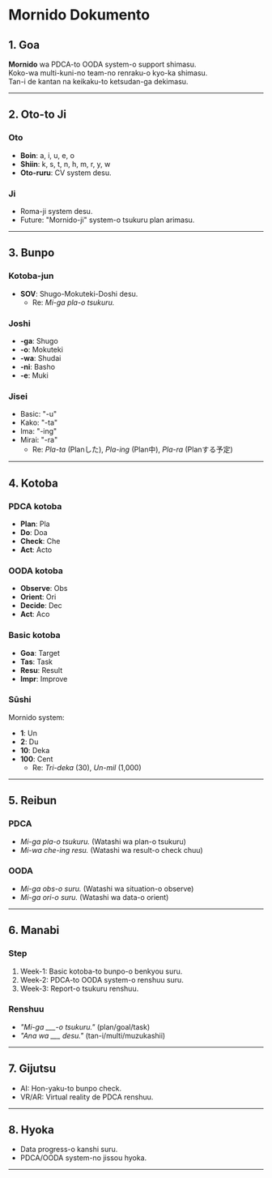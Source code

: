 # **Mornido Dokumento**

## **1. Goa**
**Mornido** wa PDCA-to OODA system-o support shimasu.  
Koko-wa multi-kuni-no team-no renraku-o kyo-ka shimasu.  
Tan-i de kantan na keikaku-to ketsudan-ga dekimasu.

---

## **2. Oto-to Ji**
### **Oto**
- **Boin**: a, i, u, e, o  
- **Shiin**: k, s, t, n, h, m, r, y, w  
- **Oto-ruru**: CV system desu.  

### **Ji**
- Roma-ji system desu.  
- Future: "Mornido-ji" system-o tsukuru plan arimasu.

---

## **3. Bunpo**
### **Kotoba-jun**
- **SOV**: Shugo-Mokuteki-Doshi desu.  
  - Re: *Mi-ga pla-o tsukuru.*

### **Joshi**
- **-ga**: Shugo  
- **-o**: Mokuteki  
- **-wa**: Shudai  
- **-ni**: Basho  
- **-e**: Muki  

### **Jisei**
- Basic: "-u"  
- Kako: "-ta"  
- Ima: "-ing"  
- Mirai: "-ra"  
  - Re: *Pla-ta* (Planした), *Pla-ing* (Plan中), *Pla-ra* (Planする予定)

---

## **4. Kotoba**
### **PDCA kotoba**
- **Plan**: Pla  
- **Do**: Doa  
- **Check**: Che  
- **Act**: Acto  

### **OODA kotoba**
- **Observe**: Obs  
- **Orient**: Ori  
- **Decide**: Dec  
- **Act**: Aco  

### **Basic kotoba**
- **Goa**: Target  
- **Tas**: Task  
- **Resu**: Result  
- **Impr**: Improve  

### **Sūshi**
Mornido system:
- **1**: Un  
- **2**: Du  
- **10**: Deka  
- **100**: Cent  
  - Re: *Tri-deka* (30), *Un-mil* (1,000)

---

## **5. Reibun**
### **PDCA**
- *Mi-ga pla-o tsukuru.* (Watashi wa plan-o tsukuru)  
- *Mi-wa che-ing resu.* (Watashi wa result-o check chuu)

### **OODA**
- *Mi-ga obs-o suru.* (Watashi wa situation-o observe)  
- *Mi-ga ori-o suru.* (Watashi wa data-o orient)  

---

## **6. Manabi**
### **Step**
1. Week-1: Basic kotoba-to bunpo-o benkyou suru.  
2. Week-2: PDCA-to OODA system-o renshuu suru.  
3. Week-3: Report-o tsukuru renshuu.  

### **Renshuu**
- *"Mi-ga ___-o tsukuru."* (plan/goal/task)  
- *"Ana wa ___ desu."* (tan-i/multi/muzukashii)  

---

## **7. Gijutsu**
- AI: Hon-yaku-to bunpo check.  
- VR/AR: Virtual reality de PDCA renshuu.

---

## **8. Hyoka**
- Data progress-o kanshi suru.  
- PDCA/OODA system-no jissou hyoka.

---
